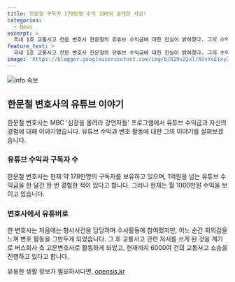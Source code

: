```yaml
---
title: 한문철 구독자 178만명 수익 100억 공개한 사실!
categories:
  - News
excerpt: >
  국내 1호 교통사고 전문 변호사 한문철의 유튜브 수익금에 대한 진실이 밝혀졌다. 그의 수익은 100억원이 아니라 10분의 1정도로, 현재 1000만원에 그친다고 한다. 그는 유튜브 채널이 돈을 벌지 않지만, 자신의 블랙박스 도서관인 만큼 유지하고 있다고 전하며, 변호사로서의 경험과 마음가짐에 대해 이야기했다. 처음에는 돈이 많이 들었지만, 이후에는 피해자들을 위해 활동하면서 훨씬 행복하다고 말했다.
feature_text: >
  국내 1호 교통사고 전문 변호사 한문철의 유튜브 수익금에 대한 진실이 밝혀졌다. 그의 수익은 100억원이 아니라 10분의 1정도로, 현재 1000만원에 그친다고 한다. 그는 유튜브 채널이 돈을 벌지 않지만, 자신의 블랙박스 도서관인 만큼 유지하고 있다고 전하며, 변호사로서의 경험과 마음가짐에 대해 이야기했다. 처음에는 돈이 많이 들었지만, 이후에는 피해자들을 위해 활동하면서 훨씬 행복하다고 말했다.
image: 'https://blogger.googleusercontent.com/img/b/R29vZ2xl/AVvXsEixyZcFfHzMRdzZMjFBmAUKJYCLCGyLL1o632UiGVXcaFdKo_bkvkuCioo0uUKlGfBVcT3P84aROyZIXSBEx3Aw5nCQ3pTgDom1WDC4m8eifvWiAmWEEVb4x6G_l8C0QH225ldMjyaFvpxGEBGNO37VmDTDMHGhJPq73UglMfDca1-0aw/s1600/blogspot.png'
---
```


<p><img src="https://blogger.googleusercontent.com/img/b/R29vZ2xl/AVvXsEixyZcFfHzMRdzZMjFBmAUKJYCLCGyLL1o632UiGVXcaFdKo_bkvkuCioo0uUKlGfBVcT3P84aROyZIXSBEx3Aw5nCQ3pTgDom1WDC4m8eifvWiAmWEEVb4x6G_l8C0QH225ldMjyaFvpxGEBGNO37VmDTDMHGhJPq73UglMfDca1-0aw/s1600/blogspot.png" alt="info 속보" /></p>

<h2 data-ke-size="size26">한문철 변호사의 유튜브 이야기</h2>

<p data-ke-size="size16">한문철 변호사는 MBC '심장을 울려라 강연자들' 프로그램에서 유튜브 수익금과 자신의 경험에 대해 이야기했습니다. 유튜브 수익과 변호 활동에 대한 그의 이야기를 살펴보겠습니다.</p>

<h3>유튜브 수익과 구독자 수</h3>

<p data-ke-size="size16">한문철 변호사는 현재 약 178만명의 구독자를 보유하고 있으며, 1억원을 넘는 유튜브 수익금을 한 달간 한 번 경험한 적이 있다고 합니다. 그러나 현재는 월 1000만원 수익을 보이고 있습니다.</p>

<h3>변호사에서 유튜버로</h3>

<p data-ke-size="size16">한 변호사는 처음에는 형사사건을 담당하며 수사활동에 참여했지만, 어느 순간 회의감을 느껴 변호 활동을 그만두게 되었습니다. 그 후 교통사고 관련 저서를 쓰게 된 것을 계기로 버스회사 측 고문변호사로 활동하게 되었고, 현재까지 6000여 건의 교통사고 소송을 진행하고 있다고 합니다.</p>
유용한 생활 정보가 필요하시다면, <a href="https://opensis.kr" rel="dofollow">opensis.kr</a>


